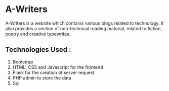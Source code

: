 # A-Writers
A-Writers is a website which contains various blogs related to technology. It also provides a section of non-technical reading material, related to fiction, poetry and creative typewrites. 

## Technologies Used :
1. Bootstrap
2. HTML, CSS and Javascript for the frontend
3. Flask for the creation of server request
4. PHP admin to store the data 
5. Sql
